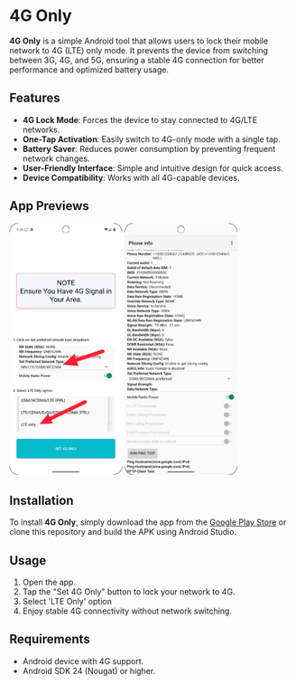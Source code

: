 # 4G Only

**4G Only** is a simple Android tool that allows users to lock their mobile network to 4G (LTE) only mode. It prevents the device from switching between 3G, 4G, and 5G, ensuring a stable 4G connection for better performance and optimized battery usage.

## Features
- **4G Lock Mode**: Forces the device to stay connected to 4G/LTE networks.
- **One-Tap Activation**: Easily switch to 4G-only mode with a single tap.
- **Battery Saver**: Reduces power consumption by preventing frequent network changes.
- **User-Friendly Interface**: Simple and intuitive design for quick access.
- **Device Compatibility**: Works with all 4G-capable devices.

## App Previews

<p float="left">
  <img src="https://github.com/PegaLiteStudio/4GOnly/blob/master/Images/img1.png" alt="Pega FPL Preview 1" width="200" />
  <img src="https://github.com/PegaLiteStudio/4GOnly/blob/master/Images/img2.png" alt="Pega FPL Preview 2" width="200" />
</p>


## Installation
To install **4G Only**, simply download the app from the [Google Play Store](#https://play.google.com/store/apps/details?id=com.pegalite.fourgonly) or clone this repository and build the APK using Android Studio.

## Usage
1. Open the app.
2. Tap the "Set 4G Only" button to lock your network to 4G.
3. Select 'LTE Only' option
4. Enjoy stable 4G connectivity without network switching.

## Requirements
- Android device with 4G support.
- Android SDK 24 (Nougat) or higher.
